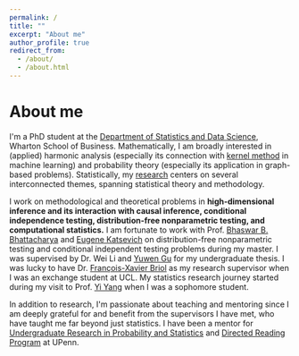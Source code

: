 ```yaml
---
permalink: /
title: ""
excerpt: "About me"
author_profile: true
redirect_from: 
  - /about/
  - /about.html
---
```


About me
======

I'm a PhD student at the [Department of Statistics and Data Science](https://statistics.wharton.upenn.edu/), Wharton School of Business. Mathematically, I am broadly interested in (applied) harmonic analysis (especially its connection with [kernel method](https://en.wikipedia.org/wiki/Kernel_method) in machine learning) and probability theory (especially its application in graph-based problems). Statistically, my [research](https://ziangniu6.github.io/research/) centers on several interconnected themes, spanning statistical theory and methodology. 

I work on methodological and theoretical problems in **high-dimensional inference and its interaction with causal inference, conditional independence testing, distribution-free nonparametric testing, and computational statistics.** I am fortunate to work with Prof. [Bhaswar B. Bhattacharya](http://www-stat.wharton.upenn.edu/~bhaswar/) and [Eugene Katsevich](https://ekatsevi.github.io/) on distribution-free nonparametric testing and conditional independent testing problems during my master. I was supervised by Dr. Wei Li and [Yuwen Gu](https://yuwen-gu.netlify.app/) for my undergraduate thesis. I was lucky to have Dr. [François-Xavier Briol](https://fxbriol.github.io/) as my research supervisor when I was an exchange student at UCL. My statistics research journey started during my visit to Prof. [Yi Yang](https://www.math.mcgill.ca/yyang/) when I was a sophomore student. 

In addition to research, I'm passionate about teaching and mentoring since I am deeply grateful for and benefit from the supervisors I have met, who have taught me far beyond just statistics. I have been a mentor for [Undergraduate Research in Probability and Statistics](https://sites.google.com/view/urps-penn?pli=1) and [Directed Reading Program](https://www2.math.upenn.edu/~tbraz/drp/) at UPenn. 
